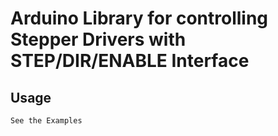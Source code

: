 # Arduino Library for controlling Stepper Drivers with STEP/DIR/ENABLE Interface

## Usage

```
See the Examples
```
